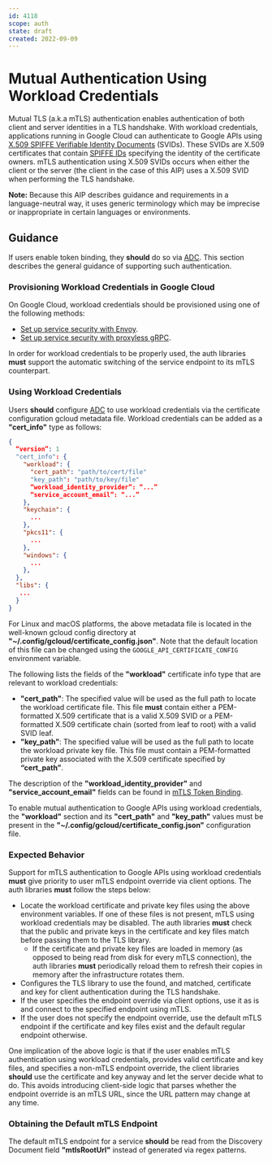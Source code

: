 ```yaml
---
id: 4118
scope: auth
state: draft
created: 2022-09-09
---
```


# Mutual Authentication Using Workload Credentials

Mutual TLS (a.k.a mTLS) authentication enables authentication of both client and
server identities in a TLS handshake. With workload credentials, applications
running in Google Cloud can authenticate to Google APIs using [X.509 SPIFFE
Verifiable Identity Documents][0] (SVIDs). These SVIDs are X.509 certificates that
contain [SPIFFE IDs][1] specifying the identity of the certificate owners. mTLS
authentication using X.509 SVIDs occurs when either the client or the server
(the client in the case of this AIP) uses a X.509 SVID when performing the TLS
handshake.

**Note:** Because this AIP describes guidance and requirements in a
language-neutral way, it uses generic terminology which may be imprecise or
inappropriate in certain languages or environments.

## Guidance

If users enable token binding, they **should** do so via [ADC][2]. This section
describes the general guidance of supporting such authentication.

### Provisioning Workload Credentials in Google Cloud

On Google Cloud, workload credentials should be provisioned using one of the
following methods:

  - [Set up service security with Envoy][3].
  - [Set up service security with proxyless gRPC][4].

In order for workload credentials to be properly used, the auth libraries
**must** support the automatic switching of the service endpoint to its mTLS
counterpart.

### Using Workload Credentials

Users **should** configure [ADC][2] to use workload credentials via the
certificate configuration gcloud metadata file. Workload credentials can be
added as a **"cert_info"** type as follows:

```json
{
  “version”: 1
  "cert_info": {
    "workload": {
      "cert_path": "path/to/cert/file"
      "key_path": "path/to/key/file"
      “workload_identity_provider”: “...”
      “service_account_email”: “...”
    },
    "keychain": {
      ...
    },
    "pkcs11": {
      ...
    },
    "windows": {
      ...
    },
  },
  "libs": {
   ...
  }
}
```

For Linux and macOS platforms, the above metadata file is located in the
well-known gcloud config directory at
**"~/.config/gcloud/certificate_config.json"**. Note that the default location
of this file can be changed using the `GOOGLE_API_CERTIFICATE_CONFIG`
environment variable.

The following lists the fields of the **"workload"** certificate info type that
are relevant to workload credentials:

  - **"cert_path"**: The specified value will be used as the full path to locate
    the workload certificate file. This file **must** contain either a
    PEM-formatted X.509 certificate that is a valid X.509 SVID or a
    PEM-formatted X.509 certificate chain (sorted from leaf to root) with a
    valid SVID leaf.
  - **"key_path"**: The specified value will be used as the full path to locate
    the workload private key file. This file must contain a PEM-formatted
    private key associated with the X.509 certificate specified by
    **“cert_path”**.

The description of the **"workload_identity_provider"** and
**"service_account_email"** fields can be found in [mTLS Token Binding][5].

To enable mutual authentication to Google APIs using workload credentials, the
**"workload"** section and its **"cert_path"** and **"key_path"** values must be
present in the **"~/.config/gcloud/certificate_config.json"** configuration
file.

### Expected Behavior

Support for mTLS authentication to Google APIs using workload credentials
**must** give priority to user mTLS endpoint override via client options. The
auth libraries **must** follow the steps below:

  - Locate the workload certificate and private key files using the above
    environment variables. If one of these files is not present, mTLS using
    workload credentials may be disabled. The auth libraries **must** check
    that the public and private keys in the certificate and key files match
    before passing them to the TLS library.
      - If the certificate and private key files are loaded in memory (as
        opposed to being read from disk for every mTLS connection), the auth
        libraries **must** periodically reload them to refresh their copies in
        memory after the infrastructure rotates them.
  - Configures the TLS library to use the found, and matched, certificate and
    key for client authentication during the TLS handshake.
  - If the user specifies the endpoint override via client options, use it as is
    and connect to the specified endpoint using mTLS.
  - If the user does not specify the endpoint override, use the default mTLS
    endpoint if the certificate and key files exist and the default regular
    endpoint otherwise.

One implication of the above logic is that if the user enables mTLS
authentication using workload credentials, provides valid certificate and key
files, and specifies a non-mTLS endpoint override, the client libraries
**should** use the certificate and key anyway and let the server decide what to
do. This avoids introducing client-side logic that parses whether the endpoint
override is an mTLS URL, since the URL pattern may change at any time.

### Obtaining the Default mTLS Endpoint

The default mTLS endpoint for a service **should** be read from the Discovery
Document field **"mtlsRootUrl"** instead of generated via regex patterns.

<!-- prettier-ignore-start -->
[0]: https://github.com/spiffe/spiffe/blob/main/standards/X509-SVID.md
[1]: https://github.com/spiffe/spiffe/blob/main/standards/SPIFFE-ID.md#2-spiffe-identity
[2]: https://google.aip.dev/auth/4110
[3]: https://cloud.google.com/traffic-director/docs/security-envoy-setup
[4]: https://cloud.google.com/traffic-director/docs/security-proxyless-setup
[5]: https://google.aip.dev/auth/4119
<!-- prettier-ignore-end -->
